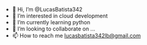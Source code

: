 - 👋 Hi, I’m @LucasBatista342
- 👀 I’m interested in cloud development
- 🌱 I’m currently learning python
- 💞️ I’m looking to collaborate on ...
- 📫 How to reach me lucasbatista342lb@gmail.com

<!---
LucasBatista342/LucasBatista342 is a ✨ special ✨ repository because its `README.md` (this file) appears on your GitHub profile.
You can click the Preview link to take a look at your changes.
--->
